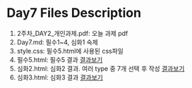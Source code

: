 # Day7 Files Description

1. 2주차_DAY2_개인과제.pdf: 오늘 과제 pdf
2. Day7.md: 필수1~4, 심화1 숙제
3. style.css: 필수5.html에 사용된 css파일
4. 필수5.html: 필수5 결과 [결과보기](https://raw.githack.com/Mirdev/Fastcampus_School_Lv0/master/Day7/필수5.html)
5. 심화2.html: 심화2 결과. 여러 type 중 7개 선택 후 작성 [결과보기](ttps://raw.githack.com/Mirdev/Fastcampus_School_Lv0/master/Day7/심화2.html)
6. 심화3.html: 심화3 결과 [결과보기](ttps://raw.githack.com/Mirdev/Fastcampus_School_Lv0/master/Day7/심화3.html)
